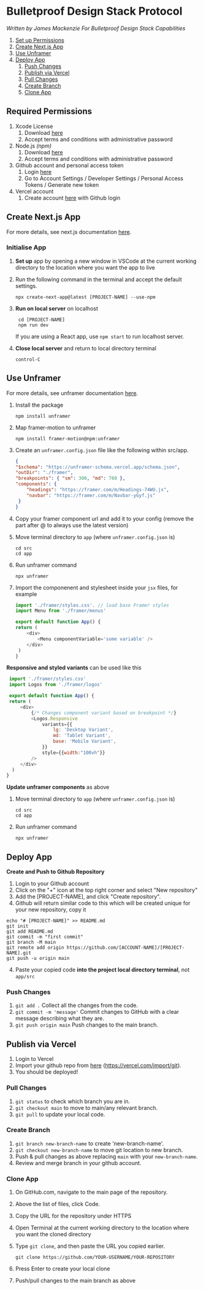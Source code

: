 # Bulletproof Design Stack Protocol
*Written by James Mackenzie For Bulletproof Design Stack Capabilities*

1. [Set up Permissions](#requiredPermissions)
2. [Create Next.js App](#createApp)
3. [Use Unframer](#unframer)
4. [Deploy App](#deploy)
   1. [Push Changes](#push)
   2. [Publish via Vercel](#publish)
   3. [Pull Changes](#pull)
   4. [Create Branch](#branch)
   3. [Clone App](#clone)

## <a name="requiredPermissions">Required Permissions</a>
1. Xcode License
    1. Download [here](https://developer.apple.com/xcode/)
    2. Accept terms and conditions with administrative password
2. Node.js *(npm)*
    1. Download [here](https://nodejs.org/en/download/prebuilt-installer)
    2. Accept terms and conditions with administrative password
3. Github account and personal access token
    1. Login [here](https://github.com/)
    2. Go to Account Settings / Developer Settings / Personal Access Tokens / Generate new token
4. Vercel account
    1. Create account [here](https://vercel.com/signup) with Github login


## <a name="createApp">Create Next.js App</a>
For more details, see next.js documentation [here](https://nextjs.org/learn-pages-router/basics/create-nextjs-app/setup).
### Initialise App

1. **Set up** app by opening a new window in VSCode at the current working directory to the location where you want the app to live
2. Run the following command in the terminal and accept the default settings.

    ```
    npx create-next-app@latest [PROJECT-NAME] --use-npm
    ```

2. **Run on local server** on localhost

   ```    
    cd [PROJECT-NAME]
    npm run dev
    ```
   If you are using a React app, use ```npm start``` to run localhost server.
    
3. **Close local server** and return to local directory terminal

   ```    
   control-C
   ```

## <a name="unframer">Use Unframer</a>
For more details, see unframer documentation [here](https://github.com/remorses/unframer/tree/main).


1. Install the package
    ```
    npm install unframer
    ```
2. Map framer-motion to unframer
    ```
    npm install framer-motion@npm:unframer
    ```
3. Create an ```unframer.config.json``` file like the following within src/app.
    
    ```json
    {
    "$schema": "https://unframer-schema.vercel.app/schema.json",
    "outDir": "./framer",
    "breakpoints": { "sm": 300, "md": 760 },
    "components": {
        "headings": "https://framer.com/m/Headings-74WU.js",
        "navbar": "https://framer.com/m/Navbar-yGyf.js"
     }
    }
    ```

4. Copy your framer component url and add it to your config (remove the part after @ to always use the latest version)

5. Move terminal directory to ```app``` (where ```unframer.config.json``` is)

    ```
    cd src
    cd app
    ```

6. Run unframer command
    ```
    npx unframer
    ```
7. Import the componenent and stylesheet inside your ```jsx``` files, for example
    ```js
    import './framer/styles.css'. // load base Framer styles
    import Menu from './framer/menus'

    export default function App() {
    return (
        <div>
            <Menu componentVariable='some variable' />
        </div>
     )
    }
    ```
    
**Responsive and styled variants** can be used like this
   ```js
    import './framer/styles.css'
    import Logos from './framer/logos'

    export default function App() {
    return (
        <div>
            {/* Changes component variant based on breakpoint */}
            <Logos.Responsive
                variants={{
                    lg: 'Desktop Variant',
                    md: 'Tablet Variant',
                    base: 'Mobile Variant',
                }}
                style={{width:"100vh"}}
            />
        </div>
     )
   }
   ```
   
**Update unframer components** as above
1. Move terminal directory to ```app``` (where ```unframer.config.json``` is)
   ```
   cd src
   cd app
   ```
2. Run unframer command
   ```
   npx unframer
   ```


## <a name="deploy">Deploy App</a>
**Create and Push to Github Repository**
1. Login to your Github account
2. Click on the "+" icon at the top right corner and select "New repository"
2. Add the [PROJECT-NAME], and click "Create repository".
3. Github will return similar code to this which will be created unique for your new repository, copy it

```
echo "# [PROJECT-NAME]" >> README.md
git init
git add README.md
git commit -m "first commit"
git branch -M main
git remote add origin https://github.com/[ACCOUNT-NAME]/[PROJECT-NAME].git
git push -u origin main
```
4. Paste your copied code **into the project local directory terminal**, not ```app/src```

### <a name="push">Push Changes</a>

1. ```git add .``` Collect all the changes from the code.
2. ```git commit -m 'message'``` Commit changes to GitHub with a clear message describing what they are.
3. ```git push origin main``` Push changes to the main branch.

## <a name="publish">Publish via Vercel</a>
1. Login to Vercel
2. Import your github repo from [here](https://vercel.com/import/git) (https://vercel.com/import/git).
2. You should be deployed!

### <a name="pull">Pull Changes</a>

1. ```git status``` to check which branch you are in.
2. ```git checkout main``` to move to main/any relevant branch.
3. ```git pull``` to update your local code.


### <a name="branch">Create Branch</a>
1. ```git branch new-branch-name``` to create 'new-branch-name'.
2. ```git checkout new-branch-name``` to move git location to new branch.
3. Push & pull changes as above replacing ```main``` with your ```new-branch-name```.
4. Review and merge branch in your github account.


### <a name="clone">Clone App</a>

1. On GitHub.com, navigate to the main page of the repository.

2. Above the list of files, click  Code.

3. Copy the URL for the repository under HTTPS
4. Open Terminal at the current working directory to the location where you want the cloned directory

4. Type ```git clone```, and then paste the URL you copied earlier.
    
    ```
    git clone https://github.com/YOUR-USERNAME/YOUR-REPOSITORY
    
5. Press Enter to create your local clone

6. Push/pull changes to the main branch as above


